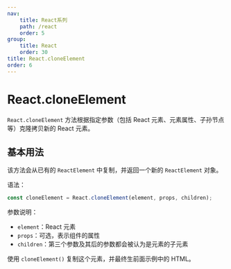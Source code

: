 ```yaml
---
nav:
    title: React系列
    path: /react
    order: 5
group:
    title: React
    order: 30
title: React.cloneElement
order: 6
---
```


# React.cloneElement

`React.cloneElement` 方法根据指定参数（包括 React 元素、元素属性、子孙节点等）克隆拷贝新的 React 元素。

## 基本用法

该方法会从已有的 `ReactElement` 中复制，并返回一个新的 `ReactElement` 对象。

语法：

```jsx | pure
const cloneElement = React.cloneElement(element, props, children);
```

参数说明：

- `element`：React 元素
- `props`：可选，表示组件的属性
- `children`：第三个参数及其后的参数都会被认为是元素的子元素

使用 `cloneElement()` 复制这个元素，并最终生前面示例中的 HTML。

<code src="https://tsejx.github.io/react-guidebook/~demos/react-guidebook-cloneelement" />
